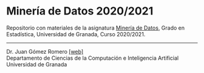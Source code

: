 # Minería de Datos 2020/2021
Repositorio con materiales de la asignatura [Minería de Datos](https://www.ugr.es/estudiantes/grados/grado-estadistica/mineria-datos), Grado en Estadística, Universidad de Granada, Curso 2020/2021.

<!-- [![Binder](https://mybinder.org/badge_logo.svg)](https://mybinder.org/v2/gh/jgromero/sige2021/main?urlpath=rstudio) -->

<hr/>

Dr. Juan Gómez Romero [[web]](http://decsai.ugr.es/~jgomez) </br>
Departamento de Ciencias de la Computación e Inteligencia Artificial </br>
Universidad de Granada </br>